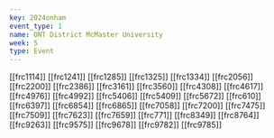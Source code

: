 ```yaml
---
key: 2024onham
event_type: 1
name: ONT District McMaster University
week: 5
type: Event
---
```

[[frc1114]]
[[frc1241]]
[[frc1285]]
[[frc1325]]
[[frc1334]]
[[frc2056]]
[[frc2200]]
[[frc2386]]
[[frc3161]]
[[frc3560]]
[[frc4308]]
[[frc4617]]
[[frc4976]]
[[frc4992]]
[[frc5406]]
[[frc5409]]
[[frc5672]]
[[frc610]]
[[frc6397]]
[[frc6854]]
[[frc6865]]
[[frc7058]]
[[frc7200]]
[[frc7475]]
[[frc7509]]
[[frc7623]]
[[frc7659]]
[[frc771]]
[[frc8349]]
[[frc8764]]
[[frc9263]]
[[frc9575]]
[[frc9678]]
[[frc9782]]
[[frc9785]]
